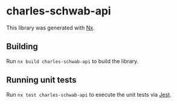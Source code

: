 # charles-schwab-api

This library was generated with [Nx](https://nx.dev).

## Building

Run `nx build charles-schwab-api` to build the library.

## Running unit tests

Run `nx test charles-schwab-api` to execute the unit tests via [Jest](https://jestjs.io).
